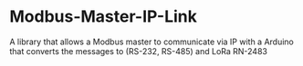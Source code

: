 # Modbus-Master-IP-Link
A library that allows a Modbus master to communicate via IP with a Arduino that converts the messages to (RS-232, RS-485) and LoRa RN-2483
